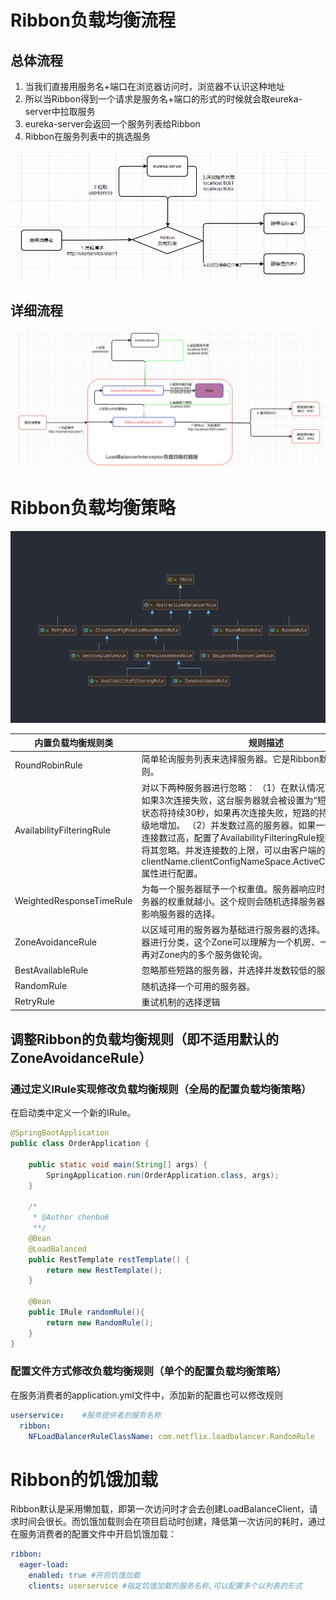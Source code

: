 # Ribbon负载均衡流程

## 总体流程

1. 当我们直接用服务名+端口在浏览器访问时，浏览器不认识这种地址
2. 所以当Ribbon得到一个请求是服务名+端口的形式的时候就会取eureka-server中拉取服务
3. eureka-server会返回一个服务列表给Ribbon
4. Ribbon在服务列表中的挑选服务

![image-20220130182224227](https://github.com/BlackMe2327/cloudimages27/blob/main/img/image-20220130182224227.png?raw=true)

## 详细流程

![image-20220130190204181](https://github.com/BlackMe2327/cloudimages27/blob/main/img/image-20220130190204181.png?raw=true)

# Ribbon负载均衡策略

![image-20220130230759256](https://github.com/BlackMe2327/cloudimages27/blob/main/img/image-20220130230759256.png?raw=true)

| 内置负载均衡规则类        | 规则描述                                                     |
| ------------------------- | ------------------------------------------------------------ |
| RoundRobinRule            | 简单轮询服务列表来选择服务器。它是Ribbon默认的负载均衡规则。 |
| AvailabilityFilteringRule | 对以下两种服务器进行忽略：   （1）在默认情况下，这台服务器如果3次连接失败，这台服务器就会被设置为“短路”状态。短路状态将持续30秒，如果再次连接失败，短路的持续时间就会几何级地增加。  （2）并发数过高的服务器。如果一个服务器的并发连接数过高，配置了AvailabilityFilteringRule规则的客户端也会将其忽略。并发连接数的上限，可以由客户端的clientName.clientConfigNameSpace.ActiveConnectionsLimit属性进行配置。 |
| WeightedResponseTimeRule  | 为每一个服务器赋予一个权重值。服务器响应时间越长，这个服务器的权重就越小。这个规则会随机选择服务器，这个权重值会影响服务器的选择。 |
| ZoneAvoidanceRule         | 以区域可用的服务器为基础进行服务器的选择。使用Zone对服务器进行分类，这个Zone可以理解为一个机房、一个机架等。而后再对Zone内的多个服务做轮询。 |
| BestAvailableRule         | 忽略那些短路的服务器，并选择并发数较低的服务器。             |
| RandomRule                | 随机选择一个可用的服务器。                                   |
| RetryRule                 | 重试机制的选择逻辑                                           |

## 调整Ribbon的负载均衡规则（即不适用默认的ZoneAvoidanceRule）

### 通过定义IRule实现修改负载均衡规则（全局的配置负载均衡策略）   

在启动类中定义一个新的IRule。

```java
@SpringBootApplication
public class OrderApplication {

    public static void main(String[] args) {
        SpringApplication.run(OrderApplication.class, args);
    }

    /*
     * @Author chenbo6
     **/
    @Bean
    @LoadBalanced
    public RestTemplate restTemplate() {
        return new RestTemplate();
    }
    
    @Bean
    public IRule randomRule(){
        return new RandomRule();
    }
}
```

### 配置文件方式修改负载均衡规则（单个的配置负载均衡策略）

在服务消费者的application.yml文件中，添加新的配置也可以修改规则

```yaml
userservice:	#服务提供者的服务名称
  ribbon:
    NFLoadBalancerRuleClassName: com.netflix.loadbalancer.RandomRule
```

# Ribbon的饥饿加载

Ribbon默认是采用懒加载，即第一次访问时才会去创建LoadBalanceClient，请求时间会很长。而饥饿加载则会在项目启动时创建，降低第一次访问的耗时，通过在服务消费者的配置文件中开启饥饿加载：

```yaml
ribbon:
  eager-load:
    enabled: true #开启饥饿加载
    clients: userservice #指定饥饿加载的服务名称,可以配置多个以列表的形式
```

